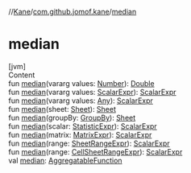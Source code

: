 //[Kane](../index.md)/[com.github.jomof.kane](index.md)/[median](median.md)



# median  
[jvm]  
Content  
fun [median](median.md)(vararg values: [Number](https://kotlinlang.org/api/latest/jvm/stdlib/kotlin/-number/index.html)): [Double](https://kotlinlang.org/api/latest/jvm/stdlib/kotlin/-double/index.html)  
fun [median](median.md)(vararg values: [ScalarExpr](-scalar-expr/index.md)): [ScalarExpr](-scalar-expr/index.md)  
fun [median](median.md)(vararg values: [Any](https://kotlinlang.org/api/latest/jvm/stdlib/kotlin/-any/index.html)): [ScalarExpr](-scalar-expr/index.md)  
fun [median](median.md)(sheet: [Sheet](../com.github.jomof.kane.impl.sheet/-sheet/index.md)): [Sheet](../com.github.jomof.kane.impl.sheet/-sheet/index.md)  
fun [median](median.md)(groupBy: [GroupBy](../com.github.jomof.kane.impl.sheet/-group-by/index.md)): [Sheet](../com.github.jomof.kane.impl.sheet/-sheet/index.md)  
fun [median](median.md)(scalar: [StatisticExpr](-statistic-expr/index.md)): [ScalarExpr](-scalar-expr/index.md)  
fun [median](median.md)(matrix: [MatrixExpr](-matrix-expr/index.md)): [ScalarExpr](-scalar-expr/index.md)  
fun [median](median.md)(range: [SheetRangeExpr](../com.github.jomof.kane.impl.sheet/-sheet-range-expr/index.md)): [ScalarExpr](-scalar-expr/index.md)  
fun [median](median.md)(range: [CellSheetRangeExpr](../com.github.jomof.kane.impl.sheet/-cell-sheet-range-expr/index.md)): [ScalarExpr](-scalar-expr/index.md)  
val [median](median.md): [AggregatableFunction](../com.github.jomof.kane.impl.functions/-aggregatable-function/index.md)  



